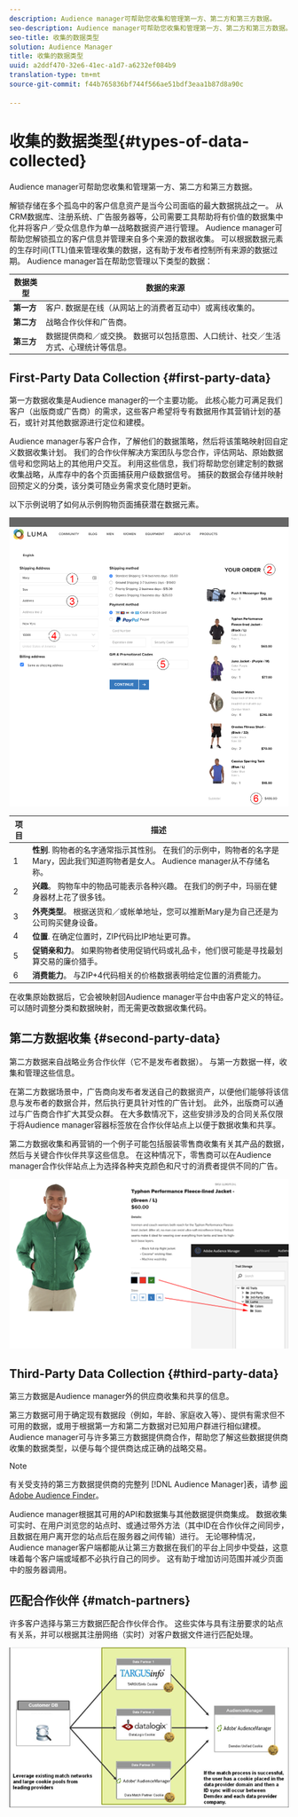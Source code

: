 ```yaml
---
description: Audience manager可帮助您收集和管理第一方、第二方和第三方数据。
seo-description: Audience manager可帮助您收集和管理第一方、第二方和第三方数据。
seo-title: 收集的数据类型
solution: Audience Manager
title: 收集的数据类型
uuid: a2ddf470-32e6-41ec-a1d7-a6232ef084b9
translation-type: tm+mt
source-git-commit: f44b765836bf744f566ae51bdf3eaa1b87d8a90c

---
```



# 收集的数据类型{#types-of-data-collected}

Audience manager可帮助您收集和管理第一方、第二方和第三方数据。

解锁存储在多个孤岛中的客户信息资产是当今公司面临的最大数据挑战之一。 从CRM数据库、注册系统、广告服务器等，公司需要工具帮助将有价值的数据集中化并将客户／受众信息作为单一战略数据资产进行管理。 Audience manager可帮助您解锁孤立的客户信息并管理来自多个来源的数据收集。 可以根据数据元素的生存时间(TTL)值来管理收集的数据，这有助于发布者控制所有来源的数据过期。 Audience manager旨在帮助您管理以下类型的数据：

| 数据类型 | 数据的来源 |
|---|---|
| **第一方** | 客户. 数据是在线（从网站上的消费者互动中）或离线收集的。 |
| **第二方** | 战略合作伙伴和广告商。 |
| **第三方** | 数据提供商和／或交换。 数据可以包括意图、人口统计、社交／生活方式、心理统计等信息。 |

## First-Party Data Collection {#first-party-data}

第一方数据收集是Audience manager的一个主要功能。 此核心能力可满足我们客户（出版商或广告商）的需求，这些客户希望将专有数据用作其营销计划的基石，或针对其他数据源进行定位和建模。

<!-- 

c_1st_party_data.xml

 -->

Audience manager与客户合作，了解他们的数据策略，然后将该策略映射回自定义数据收集计划。 我们的合作伙伴解决方案团队与您合作，评估网站、原始数据信号和您网站上的其他用户交互。 利用这些信息，我们将帮助您创建定制的数据收集战略，从库存中的各个页面捕获用户级数据信号。 捕获的数据会存储并映射回预定义的分类，该分类可随业务需求变化随时更新。

以下示例说明了如何从示例购物页面捕获潜在数据元素。

![购物车数据](assets/shopping-cart-data.png)

| 项目 | 描述 |
|---|---|
| 1 | **性别**. 购物者的名字通常指示其性别。 在我们的示例中，购物者的名字是Mary，因此我们知道购物者是女人。 Audience manager从不存储名称。 |
| 2 | **兴趣**。 购物车中的物品可能表示各种兴趣。 在我们的例子中，玛丽在健身器材上花了很多钱。 |
| 3 | **外壳类型**。 根据送货和／或帐单地址，您可以推断Mary是为自己还是为公司购买健身设备。 |
| 4 | **位置**. 在确定位置时，ZIP代码比IP地址更可靠。 |
| 5 | **促销亲和力**。 如果购物者使用促销代码或礼品卡，他们很可能是寻找最划算交易的廉价猎手。 |
| 6 | **消费能力**。 与ZIP+4代码相关的价格数据表明给定位置的消费能力。 |

在收集原始数据后，它会被映射回Audience manager平台中由客户定义的特征。 可以随时调整分类和数据映射，而无需更改数据收集代码。

## 第二方数据收集 {#second-party-data}

第二方数据来自战略业务合作伙伴（它不是发布者数据）。 与第一方数据一样，收集和管理这些信息。

<!-- 

c_2nd_party_data.xml

 -->

在第二方数据场景中，广告商向发布者发送自己的数据资产，以便他们能够将该信息与发布者的数据合并，然后执行更具针对性的广告计划。 此外，出版商可以通过与广告商合作扩大其受众群。 在大多数情况下，这些安排涉及的合同关系仅限于将Audience manager容器标签放在合作伙伴站点上以便于数据收集和共享。

第二方数据收集和再营销的一个例子可能包括服装零售商收集有关其产品的数据，然后与关键合作伙伴共享这些信息。 在这种情况下，零售商可以在Audience manager合作伙伴站点上为选择各种夹克颜色和尺寸的消费者提供不同的广告。

![](assets/shopping-cart-traits.png)

## Third-Party Data Collection {#third-party-data}

第三方数据是Audience manager外的供应商收集和共享的信息。

<!-- 

c_3rd_party_data.xml

 -->

第三方数据可用于确定现有数据段（例如，年龄、家庭收入等）、提供有需求但不可用的数据，或用于根据第一方和第二方数据对已知用户群进行相似建模。 Audience manager可与许多第三方数据提供商合作，帮助您了解这些数据提供商收集的数据类型，以便与每个提供商达成正确的战略交易。

>[!NOTE]
>
>有关受支持的第三方数据提供商的完整列 [!DNL Audience Manager]表，请参 [阅Adobe Audience Finder](https://www.adobe-audience-finder.com/)。

Audience manager根据其可用的API和数据集与其他数据提供商集成。 数据收集可实时、在用户浏览您的站点时、或通过带外方法（其中ID在合作伙伴之间同步，且数据在用户离开您的站点后在服务器之间传输）进行。 无论哪种情况，Audience manager客户端都能从让第三方数据在我们的平台上同步中受益，这意味着每个客户端或域都不必执行自己的同步。 这有助于增加访问范围并减少页面中的服务器调用。

## 匹配合作伙伴 {#match-partners}

许多客户选择与第三方数据匹配合作伙伴合作。 这些实体与具有注册要求的站点有关系，并可以根据其注册网络（实时）对客户数据文件进行匹配处理。

![](assets/data_provider_match_700px.png)

